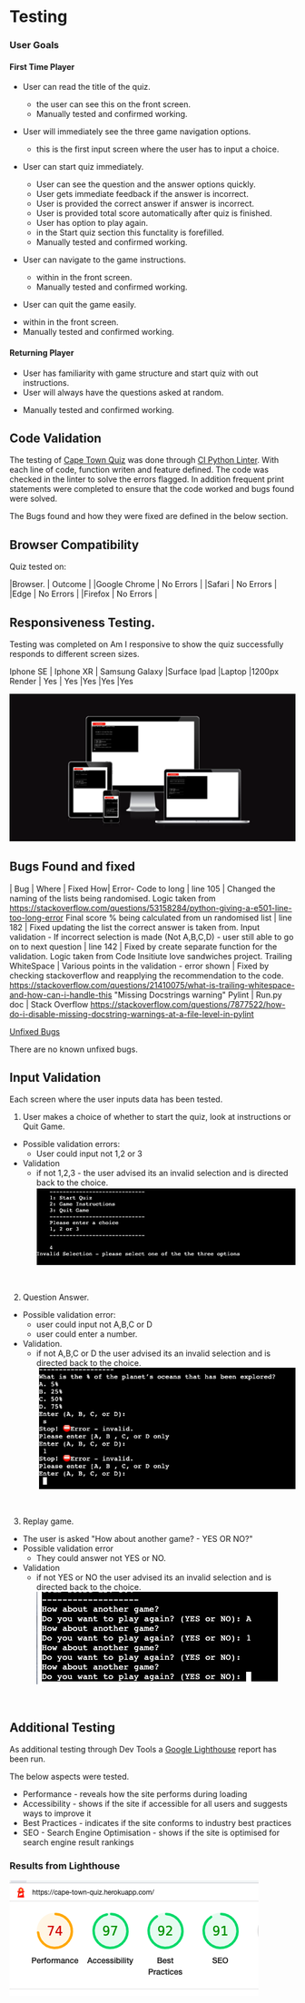 # Testing

### User Goals

#### First Time Player
  - User can read the title of the quiz.
    * the user can see this on the front screen. 
    * Manually tested and confirmed working.

  - User will immediately see the three game navigation options.
    * this is the first input screen where the user has to input a choice.

  - User can start quiz immediately.
    - User can see the question and the answer options quickly.
    - User gets immediate feedback if the answer is incorrect.
    - User is provided the correct answer if answer is incorrect.
    - User is provided total score automatically after quiz is finished.
    - User has option to play again.
     * in the Start quiz section this functality is forefilled.
     * Manually tested and confirmed working.

  - User can navigate to the game instructions.
    * within in the front screen.
    * Manually tested and confirmed working.

  - User can quit the game easily.
  * within  in the front screen.
  * Manually tested and confirmed working.

#### Returning Player
 - User has familiarity with game structure and start quiz with out instructions.
 - User will always have the questions asked at random. 
  * Manually tested and confirmed working.

## Code Validation

The testing of [Cape Town Quiz](https://cape-town-quiz.herokuapp.com/) was done through [CI Python Linter](https://pep8ci.herokuapp.com/).
With each line of code, function writen and feature defined. The code was checked in the linter to solve the errors flagged. 
In addition frequent print statements were completed to ensure that the code worked and bugs found were solved. 

The Bugs found and how they were fixed are defined in the below section.

## Browser Compatibility 

Quiz tested on: 

|Browser.      | Outcome   |
|Google Chrome | No Errors |
|Safari        | No Errors |
|Edge          | No Errors |
|Firefox       | No Errors |

## Responsiveness Testing. 

Testing was completed on Am I responsive to show the quiz successfully responds to different screen sizes.

Iphone SE |	Iphone XR |	Samsung Galaxy |Surface	Ipad |Laptop |1200px	
Render    |	Yes       |	Yes	           |Yes	         |Yes	 |Yes	

![Am I Responsive](./readme.images/am-i-responsive.png)


## Bugs Found and fixed

| Bug | Where | Fixed How|
Error- Code to long | line 105 | Changed the naming of the lists being randomised. Logic taken from https://stackoverflow.com/questions/53158284/python-giving-a-e501-line-too-long-error
Final score % being calculated from un randomised list | line 182 | Fixed updating the list the correct answer is taken from.
Input validation - If incorrect selection is made (Not A,B,C,D) - user still able to go on to next question | line 142 | Fixed by create separate function for the validation. Logic taken from Code Insitiute love sandwiches project. 
Trailing WhiteSpace | Various points in the validation - error shown | Fixed by checking stackoverflow and reapplying the recommendation to the code. https://stackoverflow.com/questions/21410075/what-is-trailing-whitespace-and-how-can-i-handle-this
"Missing Docstrings warning" Pylint | Run.py doc | Stack Overflow https://stackoverflow.com/questions/7877522/how-do-i-disable-missing-docstring-warnings-at-a-file-level-in-pylint 

[Unfixed Bugs](unfixed-bugs)

There are no known unfixed bugs.

## Input Validation

Each screen where the user inputs data has been tested. 

1. User makes a choice of whether to start the quiz, look at instructions or Quit Game.
- Possible validation errors:
    - User could input not 1,2 or 3
- Validation
    - if not 1,2,3 - the user advised its an invalid selection and is directed back to the choice. 
![Navigation Validation](./readme.images/navigation-validation.png)
</details><br />

2. Question Answer.
- Possible validation error:
    - user could input not A,B,C or D
    - user could enter a number.
- Validation. 
    - if not A,B,C or D the user advised its an invalid selection and is directed back to the choice. 
![Question Validation](./readme.images/question-validation.png)
</details><br />

3. Replay game.
- The user is asked "How about another game? - YES OR NO?" 
- Possible validation error
    - They could answer not YES or NO.
- Validation
    - if not YES or NO the user advised its an invalid selection and is directed back to the choice. 
![Replay Game Validation](./readme.images/replay-game-validation.png)
</details><br />

 ## Additional Testing

 As additional testing through Dev Tools a [Google Lighthouse](https://developers.google.com/web/tools/lighthouse) report has been run. 

 The below aspects were tested. 
 - Performance - reveals how the site performs during loading
- Accessibility - shows if the site if accessible for all users and suggests ways to improve it
- Best Practices - indicates if the site conforms to industry best practices
- SEO - Search Engine Optimisation - shows if the site is optimised for search engine result rankings

### Results from Lighthouse

![Lighthouse test result](./readme.images/lighthouse-validation-testing.png)


